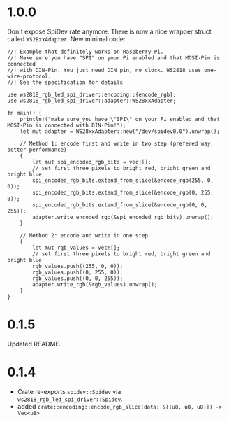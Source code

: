 # 1.0.0
Don't expose SpiDev rate anymore. There is now a nice wrapper struct called `WS28xxAdapter`.
New minimal code:

```
//! Example that definitely works on Raspberry Pi.
//! Make sure you have "SPI" on your Pi enabled and that MOSI-Pin is connected
//! with DIN-Pin. You just need DIN pin, no clock. WS2818 uses one-wire-protocol.
//! See the specification for details

use ws2818_rgb_led_spi_driver::encoding::{encode_rgb};
use ws2818_rgb_led_spi_driver::adapter::WS28xxAdapter;

fn main() {
    println!("make sure you have \"SPI\" on your Pi enabled and that MOSI-Pin is connected with DIN-Pin!");
    let mut adapter = WS28xxAdapter::new("/dev/spidev0.0").unwrap();

    // Method 1: encode first and write in two step (prefered way; better performance)
    {
        let mut spi_encoded_rgb_bits = vec![];
        // set first three pixels to bright red, bright green and bright blue
        spi_encoded_rgb_bits.extend_from_slice(&encode_rgb(255, 0, 0));
        spi_encoded_rgb_bits.extend_from_slice(&encode_rgb(0, 255, 0));
        spi_encoded_rgb_bits.extend_from_slice(&encode_rgb(0, 0, 255));
        adapter.write_encoded_rgb(&spi_encoded_rgb_bits).unwrap();
    }

    // Method 2: encode and write in one step
    {
        let mut rgb_values = vec![];
        // set first three pixels to bright red, bright green and bright blue
        rgb_values.push((255, 0, 0));
        rgb_values.push((0, 255, 0));
        rgb_values.push((0, 0, 255));
        adapter.write_rgb(&rgb_values).unwrap();
    }
}
```

# 0.1.5
Updated README.

# 0.1.4
- Crate re-exports `spidev::Spidev` via `ws2818_rgb_led_spi_driver::Spidev`.
- added `crate::encoding::encode_rgb_slice(data: &[(u8, u8, u8)]) -> Vec<u8>`
